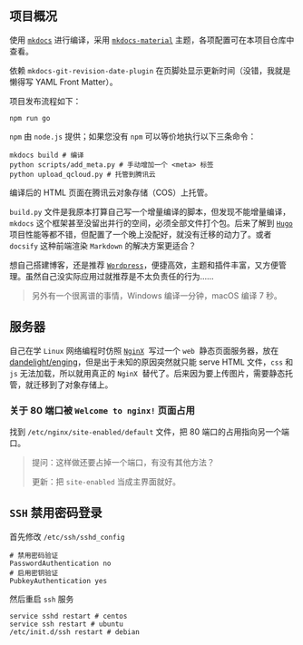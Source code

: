 ## 项目概况

使用 [`mkdocs`](https://github.com/mkdocs/mkdocs/) 进行编译，采用 [`mkdocs-material`](https://squidfunk.github.io/mkdocs-material/) 主题，各项配置可在本项目仓库中查看。

依赖 `mkdocs-git-revision-date-plugin` 在页脚处显示更新时间（没错，我就是懒得写 YAML Front Matter）。

项目发布流程如下：

```shell
npm run go
```

`npm` 由 `node.js` 提供；如果您没有 `npm` 可以等价地执行以下三条命令：

```
mkdocs build # 编译
python scripts/add_meta.py # 手动增加一个 <meta> 标签
python upload_qcloud.py # 托管到腾讯云
```

编译后的 HTML 页面在腾讯云对象存储（COS）上托管。

`build.py` 文件是我原本打算自己写一个增量编译的脚本，但发现不能增量编译，`mkdocs` 这个框架甚至没留出并行的空间，必须全部文件打个包。后来了解到 [`Hugo`](https://gohugo.io/) 项目性能等都不错，但配置了一个晚上没配好，就没有迁移的动力了。或者 `docsify` 这种前端渲染 `Markdown` 的解决方案更适合？

想自己搭建博客，还是推荐 [`Wordpress`](https://wordpress.org/)，便捷高效，主题和插件丰富，又方便管理。虽然自己没实际应用过就推荐是不太负责任的行为……

> 另外有一个很离谱的事情，Windows 编译一分钟，macOS 编译 7 秒。

## 服务器

自己在学 `Linux` 网络编程时仿照 [`NginX`](https://nginx.org/)  写过一个 `web`  静态页面服务器，放在 [dandelight/enging](https://gitee.com/dandelight/enging)，但是出于未知的原因突然就只能 serve HTML 文件，`css` 和 `js` 无法加载，所以就用真正的 `NginX`  替代了。后来因为要上传图片，需要静态托管，就迁移到了对象存储上。

### 关于 80 端口被 `Welcome to nginx!` 页面占用

找到 `/etc/nginx/site-enabled/default` 文件，把 80 端口的占用指向另一个端口。

> 提问：这样做还要占掉一个端口，有没有其他方法？
>
> 更新：把 `site-enabled` 当成主界面就好。

## `SSH` 禁用密码登录

首先修改 `/etc/ssh/sshd_config`

```ssh
# 禁用密码验证
PasswordAuthentication no
# 启用密钥验证
PubkeyAuthentication yes
```

然后重启 `ssh` 服务

```shell
service sshd restart # centos
service ssh restart # ubuntu
/etc/init.d/ssh restart # debian
```
